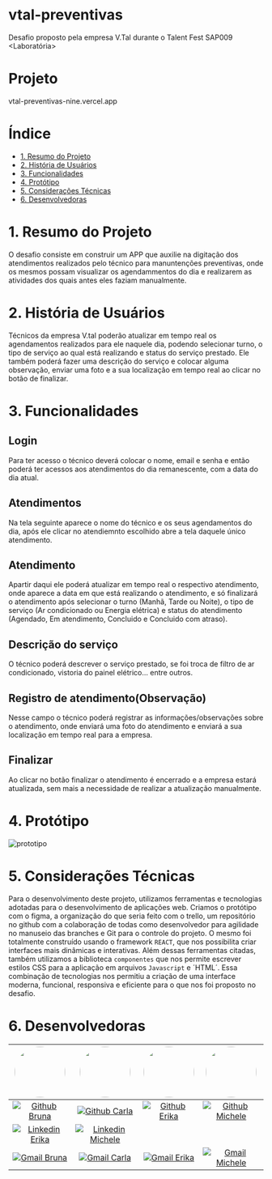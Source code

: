 # vtal-preventivas
Desafio proposto pela empresa V.Tal durante o Talent Fest SAP009 &lt;Laboratória>

# Projeto
vtal-preventivas-nine.vercel.app

# Índice

* [1. Resumo do Projeto](#1-resumo-do-projeto) 
* [2. História de Usuários](#2-história-de-usuários) 
* [3. Funcionalidades](#3-funcionalidades) 
* [4. Protótipo](#4-protótipo) 
* [5. Considerações Técnicas](#5-considerações-técnicas)
* [6. Desenvolvedoras](#6-desenvolvedoras)

# 1. Resumo do Projeto
O desafio consiste em construir um APP que auxilie na digitação dos atendimentos realizados pelo técnico para manuntenções preventivas, onde os mesmos possam  visualizar os agendammentos do dia e realizarem as atividades dos quais antes eles faziam manualmente.

# 2. História de Usuários

Técnicos da empresa V.tal poderão atualizar em tempo real os agendamentos realizados para ele naquele dia, podendo selecionar turno, o tipo de serviço ao qual está realizando e status do serviço prestado.
Ele também poderá fazer uma descrição do serviço e colocar alguma observação, enviar uma foto e a sua localização em tempo real ao clicar no botão de finalizar.

# 3. Funcionalidades

## Login
 Para ter acesso o técnico deverá colocar o nome, email e senha e então poderá ter acessos aos atendimentos do dia remanescente, com a data do dia atual.

## Atendimentos
Na tela seguinte aparece o nome do técnico e os seus agendamentos do dia, após ele clicar no atendiemnto escolhido abre a tela daquele único atendimento.

## Atendimento
Apartir daqui ele poderá atualizar em tempo real o respectivo atendimento, onde aparece a data em que está realizando o atendimento, e só finalizará o atendimento após selecionar o turno (Manhã, Tarde ou Noite), o tipo de serviço (Ar condicionado ou Energia elétrica) e status do atendimento (Agendado, Em atendimento, Concluido e Concluido com atraso).

## Descrição do serviço
O técnico poderá descrever o serviço prestado, se foi troca de filtro de ar condicionado, vistoria do painel elétrico... entre outros.

## Registro de atendimento(Observação)
Nesse campo o técnico poderá registrar as informações/observações sobre o atendimento, onde enviará uma foto do atendimento e enviará a sua localização em tempo real para a empresa.

## Finalizar
Ao clicar no botão finalizar o atendimento é encerrado e a empresa estará atualizada, sem mais a necessidade de realizar a atualização manualmente.

# 4. Protótipo
![prototipo](https://github.com/euerika/vtal-preventivas/assets/119886217/3c7eea0a-6600-43b2-9761-b6efdaa3c40e)

# 5. Considerações Técnicas

Para o desenvolvimento deste projeto, utilizamos ferramentas e tecnologias adotadas para o desenvolvimento de aplicações web.
Criamos o protótipo com o figma, a organização do que seria feito com o trello, um repositório no github com a colaboração de todas como desenvolvedor para agilidade no manuseio das branches e Git para o controle do projeto.
O mesmo foi totalmente construído usando o framework `REACT`, que nos possibilita criar interfaces mais dinâmicas e interativas.
Além dessas ferramentas citadas, também utilizamos a biblioteca `componentes` que nos permite escrever estilos CSS para a aplicação em arquivos `Javascript` e ´HTML´.
Essa combinação de tecnologias nos permitiu a criação de uma interface moderna, funcional, responsiva e eficiente para o que nos foi proposto no desafio.

# 6. Desenvolvedoras

[<img style="border-radius: 50%;" src="https://avatars.githubusercontent.com/u/122562513?v=4" width=100><br>](https://github.com/Bru-Silveira) | [<img style="border-radius: 50%;" src="https://avatars.githubusercontent.com/u/119886217?v=4" width=100><br>](https://github.com/acarlamelo) | [<img style="border-radius: 50%;" src="https://avatars.githubusercontent.com/u/109056305?v=4" width=100><br>](https://github.com/euerika) | [<img style="border-radius: 50%;" src="https://avatars.githubusercontent.com/u/122487936?v=4" width=100><br>](https://github.com/MicheleFeitosa) 
:---: | :--: | :--: | :--:
 [![Github Bruna](https://img.shields.io/badge/-Bru-Silveira-000?style=flat-square&logo=Github&logoColor=white&link=https://github.com/Bru-Silveira)](https://github.com/Bru-Silveira) | [![Github Carla](https://img.shields.io/badge/-acarlamelo-000?style=flat-square&logo=Github&logoColor=white&link=https://github.com/acarlamelo)](https://github.com/acarlamelo) | [![Github Erika](https://img.shields.io/badge/-euerika-000?style=flat-square&logo=Github&logoColor=white&link=https://github.com/euerika)](https://github.com/euerika) | [![Github Michele](https://img.shields.io/badge/-MicheleFeitosa-000?style=flat-square&logo=Github&logoColor=white&link=https://github.com/MicheleFeitosa)](https://github.com/MicheleFeitosa) | [![Linkedin Bruna](https://img.shields.io/badge/-Bruna-blue?style=flat-square&logo=Linkedin&logoColor=white&link=https://www.linkedin.com/in/brunakarlaandradesilveira//)](https://www.linkedin.com/in/brunakarlaandradesilveira//) | [![Linkedin Carla](https://img.shields.io/badge/-Carla/blue?style=flat-square&logo=Linkedin&logoColor=white&link=https://www.linkedin.com/in/acarlamelo//)](https://www.linkedin.com/in/acarlamelo//) 
| [![Linkedin Erika](https://img.shields.io/badge/-Erika/blue?style=flat-square&logo=Linkedin&logoColor=white&link=https://www.linkedin.com/in/erika-s-s//)](https://www.linkedin.com/in/erika-s-s//) | [![Linkedin Michele](https://img.shields.io/badge/-Michele/blue?style=flat-square&logo=Linkedin&logoColor=white&link=https://www.linkedin.com/in/michele-feitosa//)](https://www.linkedin.com/in/michele-feitosa//) 
[![Gmail Bruna](https://img.shields.io/badge/-Email-c14438?style=flat-square&logo=Gmail&logoColor=white&link=mailto:brunasilveira_adm@outlook.com)](mailto:brunasilveira_adm@outlook.com) | [![Gmail Carla](https://img.shields.io/badge/-Email-c14438?style=flat-square&logo=Gmail&logoColor=white&link=mailto:jamislania@gmail.com)](mailto:jamislania@gmail.com) | [![Gmail Erika](https://img.shields.io/badge/-Email-c14438?style=flat-square&logo=Gmail&logoColor=white&link=mailto:erikasoares1209@gmail.com)](mailto:erikasoares1209@gmail.com) | [![Gmail Michele](https://img.shields.io/badge/-Email-c14438?style=flat-square&logo=Gmail&logoColor=white&link=mailto:michelefeitosa08@gmail.com)](mailto:michelefeitosa08@gmail.com)



